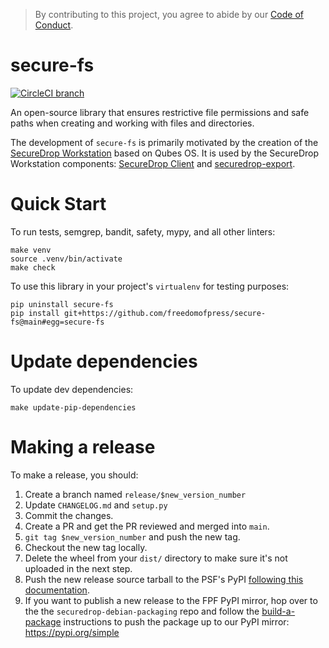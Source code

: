 > By contributing to this project, you agree to abide by our [Code of Conduct](https://github.com/freedomofpress/.github/blob/main/CODE_OF_CONDUCT.md).

# secure-fs

[![CircleCI branch](https://img.shields.io/circleci/project/github/freedomofpress/secure-fs/main.svg)](https://circleci.com/gh/freedomofpress/workflows/secure-fs/tree/main)

An open-source library that ensures restrictive file permissions and safe paths when creating and working with files and directories.

The development of `secure-fs` is primarily motivated by the creation of the [SecureDrop Workstation](https://github.com/freedomofpress/securedrop-workstation) based on Qubes OS. It is used by the SecureDrop Workstation components: [SecureDrop Client](https://github.com/freedomofpress/securedrop-client) and [securedrop-export](https://github.com/freedomofpress/securedrop-export).

# Quick Start

To run tests, semgrep, bandit, safety, mypy, and all other linters:
```
make venv
source .venv/bin/activate
make check
```

To use this library in your project's `virtualenv` for testing purposes:
```
pip uninstall secure-fs
pip install git+https://github.com/freedomofpress/secure-fs@main#egg=secure-fs
```

# Update dependencies

To update dev dependencies:
```
make update-pip-dependencies
```

# Making a release

To make a release, you should:

1. Create a branch named `release/$new_version_number`
2. Update `CHANGELOG.md` and `setup.py`
3. Commit the changes.
4. Create a PR and get the PR reviewed and merged into ``main``.
5. ``git tag $new_version_number`` and push the new tag.
6. Checkout the new tag locally.
7. Delete the wheel from your `dist/` directory to make sure it's not uploaded in the next step.
8. Push the new release source tarball to the PSF's PyPI [following this documentation](https://packaging.python.org/tutorials/packaging-projects/#uploading-the-distribution-archives).
9. If you want to publish a new release to the FPF PyPI mirror, hop over to the the `securedrop-debian-packaging` repo and follow the [build-a-package](https://github.com/freedomofpress/securedrop-debian-packaging/blob/HEAD/README.md#build-a-package) instructions to push the package up to our PyPI mirror: https://pypi.org/simple

